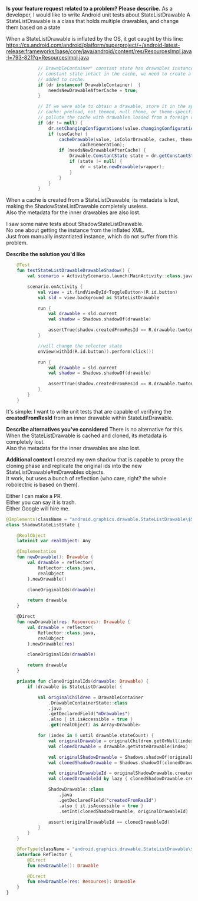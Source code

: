 **Is your feature request related to a problem? Please describe.**
As a developer, I would like to write Android unit tests about StateListDrawable
A StateListDrawable is a class that holds multiple drawables, and change them based on a state

When a StateListDrawable is inflated by the OS, it got caught by this line:
https://cs.android.com/android/platform/superproject/+/android-latest-release:frameworks/base/core/java/android/content/res/ResourcesImpl.java;l=793-821?q=ResourcesImpl.java
```java
            // DrawableContainer' constant state has drawables instances. In order to leave the
            // constant state intact in the cache, we need to create a new DrawableContainer after
            // added to cache.
            if (dr instanceof DrawableContainer)  {
                needsNewDrawableAfterCache = true;
            }
```

```java
            // If we were able to obtain a drawable, store it in the appropriate
            // cache: preload, not themed, null theme, or theme-specific. Don't
            // pollute the cache with drawables loaded from a foreign density.
            if (dr != null) {
                dr.setChangingConfigurations(value.changingConfigurations);
                if (useCache) {
                    cacheDrawable(value, isColorDrawable, caches, theme, canApplyTheme, key, dr,
                            cacheGeneration);
                    if (needsNewDrawableAfterCache) {
                        Drawable.ConstantState state = dr.getConstantState();
                        if (state != null) {
                            dr = state.newDrawable(wrapper);
                        }
                    }
                }
            }
```

When a cache is created from a StateListDrawable, its metadata is lost, making the ShadowStateListDrawable completely useless.  
Also the metadata for the inner drawables are also lost.

I saw some naive tests about ShadowStateListDrawable.  
No one about getting the instance from the inflated XML.  
Just from manually instantiated instance, which do not suffer from this problem.

**Describe the solution you'd like**
```kotlin
    @Test
    fun testStateListDrawableDrawableShadow() {
        val scenario = ActivityScenario.launch(MainActivity::class.java)

        scenario.onActivity {
            val view = it.findViewById<ToggleButton>(R.id.button)
            val sld = view.background as StateListDrawable

            run {
                val drawable = sld.current
                val shadow = Shadows.shadowOf(drawable)

                assertTrue(shadow.createdFromResId == R.drawable.twotone_photo_camera_front_24)
            }

            //will change the selector state
            onView(withId(R.id.button)).perform(click())

            run {
                val drawable = sld.current
                val shadow = Shadows.shadowOf(drawable)

                assertTrue(shadow.createdFromResId == R.drawable.twotone_photo_camera_back_24)
            }
        }
    }
```

It's simple: I want to write unit tests that are capable of verifying the **createdFromResId** from an inner drawable within StateListDrawable.

**Describe alternatives you've considered**
There is no alternative for this.  
When the StateListDrawable is cached and cloned, its metadata is completely lost.  
Also the metadata for the inner drawables are also lost.

**Additional context**
I created my own shadow that is capable to proxy the cloning phase and replicate the original ids into the new StateListDrawable#mDrawables objects.  
It work, but uses a bunch of reflection (who care, right? the whole robolectric is based on them).

Either I can make a PR.  
Either you can say it is trash.  
Either Google will hire me.

```kotlin
@Implements(className = "android.graphics.drawable.StateListDrawable\$StateListState")
class ShadowStateListState {

    @RealObject
    lateinit var realObject: Any

    @Implementation
    fun newDrawable(): Drawable {
        val drawable = reflector(
            Reflector::class.java,
            realObject
        ).newDrawable()

        cloneOriginalIds(drawable)

        return drawable
    }

    @Direct
    fun newDrawable(res: Resources): Drawable {
        val drawable = reflector(
            Reflector::class.java,
            realObject
        ).newDrawable(res)

        cloneOriginalIds(drawable)

        return drawable
    }

    private fun cloneOriginalIds(drawable: Drawable) {
        if (drawable is StateListDrawable) {

            val originalChildren = DrawableContainer
                .DrawableContainerState::class
                .java
                .getDeclaredField("mDrawables")
                .also { it.isAccessible = true }
                .get(realObject) as Array<Drawable>

            for (index in 0 until drawable.stateCount) {
                val originalDrawable = originalChildren.getOrNull(index) ?: continue
                val clonedDrawable = drawable.getStateDrawable(index) ?: continue

                val originalShadowDrawable = Shadows.shadowOf(originalDrawable)
                val clonedShadowDrawable = Shadows.shadowOf(clonedDrawable)

                val originalDrawableId = originalShadowDrawable.createdFromResId
                val clonedDrawableId by lazy { clonedShadowDrawable.createdFromResId }

                ShadowDrawable::class
                    .java
                    .getDeclaredField("createdFromResId")
                    .also { it.isAccessible = true }
                    .setInt(clonedShadowDrawable, originalDrawableId)

                assert(originalDrawableId == clonedDrawableId)
            }
        }
    }

    @ForType(className = "android.graphics.drawable.StateListDrawable\$StateListState")
    interface Reflector {
        @Direct
        fun newDrawable(): Drawable

        @Direct
        fun newDrawable(res: Resources): Drawable
    }
}
```
